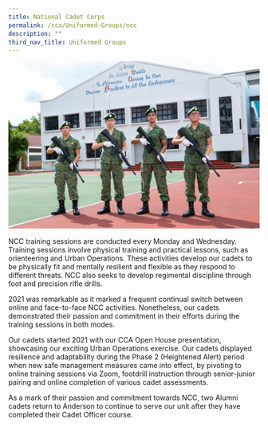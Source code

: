 ```yaml
---
title: National Cadet Corps
permalink: /cca/Uniformed-Groups/ncc
description: ""
third_nav_title: Uniformed Groups
---
```

![](/images/IMG-0073_NCC.jpg)

NCC training sessions are conducted every Monday and Wednesday. Training sessions involve physical training and practical lessons, such as orienteering and Urban Operations. These activities develop our cadets to be physically fit and mentally resilient and flexible as they respond to different threats. NCC also seeks to develop regimental discipline through foot and precision rifle drills.

2021 was remarkable as it marked a frequent continual switch between online and face-to-face NCC activities. Nonetheless, our cadets demonstrated their passion and commitment in their efforts during the training sessions in both modes. 

Our cadets started 2021 with our CCA Open House presentation, showcasing our exciting Urban Operations exercise. Our cadets displayed resilience and adaptability during the Phase 2 (Heightened Alert) period when new safe management measures came into effect, by pivoting to online training sessions via Zoom, footdrill instruction through senior-junior pairing and online completion of various cadet assessments.

As a mark of their passion and commitment towards NCC, two Alumni cadets return to Anderson to continue to serve our unit after they have completed their Cadet Officer course. 
